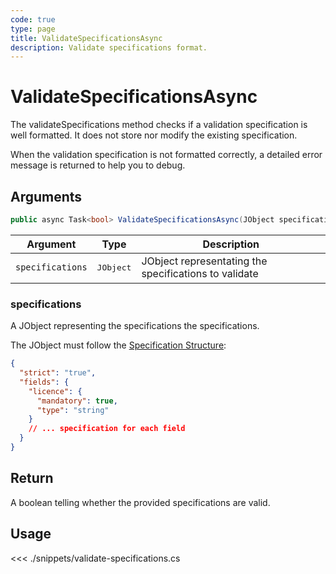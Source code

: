 ```yaml
---
code: true
type: page
title: ValidateSpecificationsAsync
description: Validate specifications format.
---
```


# ValidateSpecificationsAsync

The validateSpecifications method checks if a validation specification is well formatted. It does not store nor modify the existing specification.

When the validation specification is not formatted correctly, a detailed error message is returned to help you to debug.


## Arguments

```csharp
public async Task<bool> ValidateSpecificationsAsync(JObject specifications);
```

| Argument         | Type               | Description                                           |
|------------------|--------------------|-------------------------------------------------------|
| `specifications` | <pre>JObject</pre> | JObject representating the specifications to validate |

### specifications

A JObject representing the specifications the specifications.

The JObject must follow the [Specification Structure](/core/1/guides/cookbooks/datavalidation):

```json
{
  "strict": "true",
  "fields": {
    "licence": {
      "mandatory": true,
      "type": "string"
    }
    // ... specification for each field
  }
}
```

## Return

A boolean telling whether the provided specifications are valid.

## Usage

<<< ./snippets/validate-specifications.cs
